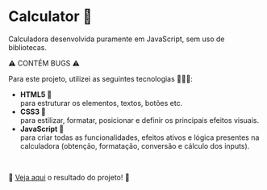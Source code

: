 # Calculator 🔢 #

Calculadora desenvolvida puramente em JavaScript, sem uso de bibliotecas.
<br>

⚠️ CONTÉM BUGS ⚠️

Para este projeto, utilizei as seguintes tecnologias 👩🏿‍💻:
<ul>
  <li><strong>HTML5 📙</strong></li>
  para estruturar os elementos, textos, botões etc.
  <li><strong>CSS3 📘</strong></li>
  para estilizar, formatar, posicionar e definir os principais efeitos visuais.
  <li><strong>JavaScript 📒</strong></li>
  para criar todas as funcionalidades, efeitos ativos e lógica presentes na calculadora (obtenção, formatação, conversão e cálculo dos inputs). 
</ul> 
<br>

🔗 <a href="https://eytorlima.github.io/calculator/" target="_blank">Veja aqui</a> o resultado do projeto! 🔗
<br>



